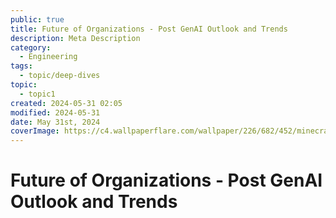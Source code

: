 ```yaml
---
public: true
title: Future of Organizations - Post GenAI Outlook and Trends
description: Meta Description
category:
  - Engineering
tags:
  - topic/deep-dives
topic:
  - topic1
created: 2024-05-31 02:05
modified: 2024-05-31
date: May 31st, 2024
coverImage: https://c4.wallpaperflare.com/wallpaper/226/682/452/minecraft-waterfall-video-games-wallpaper-preview.jpg
---
```


# Future of Organizations - Post GenAI Outlook and Trends
